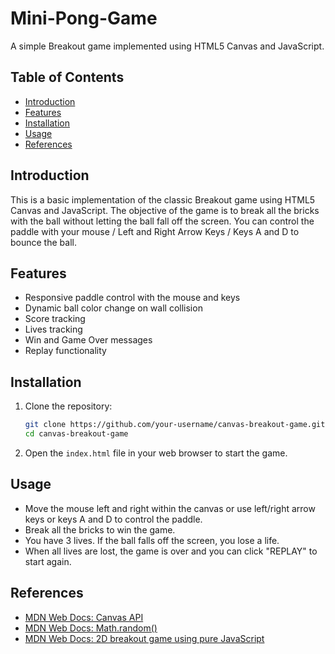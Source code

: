 # Mini-Pong-Game

A simple Breakout game implemented using HTML5 Canvas and JavaScript.

## Table of Contents

- [Introduction](#introduction)
- [Features](#features)
- [Installation](#installation)
- [Usage](#usage)
- [References](#references)

## Introduction

This is a basic implementation of the classic Breakout game using HTML5 Canvas and JavaScript. The objective of the game is to break all the bricks with the ball without letting the ball fall off the screen. You can control the paddle with your mouse / Left and Right Arrow Keys / Keys A and D to bounce the ball.

## Features

- Responsive paddle control with the mouse and keys
- Dynamic ball color change on wall collision
- Score tracking
- Lives tracking
- Win and Game Over messages
- Replay functionality

## Installation

1. Clone the repository:
    ```sh
    git clone https://github.com/your-username/canvas-breakout-game.git
    cd canvas-breakout-game
    ```

2. Open the `index.html` file in your web browser to start the game.

## Usage

- Move the mouse left and right within the canvas or use left/right arrow keys or keys A and D to control the paddle.
- Break all the bricks to win the game.
- You have 3 lives. If the ball falls off the screen, you lose a life.
- When all lives are lost, the game is over and you can click "REPLAY" to start again.

## References

- [MDN Web Docs: Canvas API](https://developer.mozilla.org/en-US/docs/Web/API/Canvas_API)
- [MDN Web Docs: Math.random()](https://developer.mozilla.org/en-US/docs/Web/JavaScript/Reference/Global_Objects/Math/random)
- [MDN Web Docs: 2D breakout game using pure JavaScript](https://developer.mozilla.org/en-US/docs/Games/Tutorials/2D_Breakout_game_pure_JavaScript)

